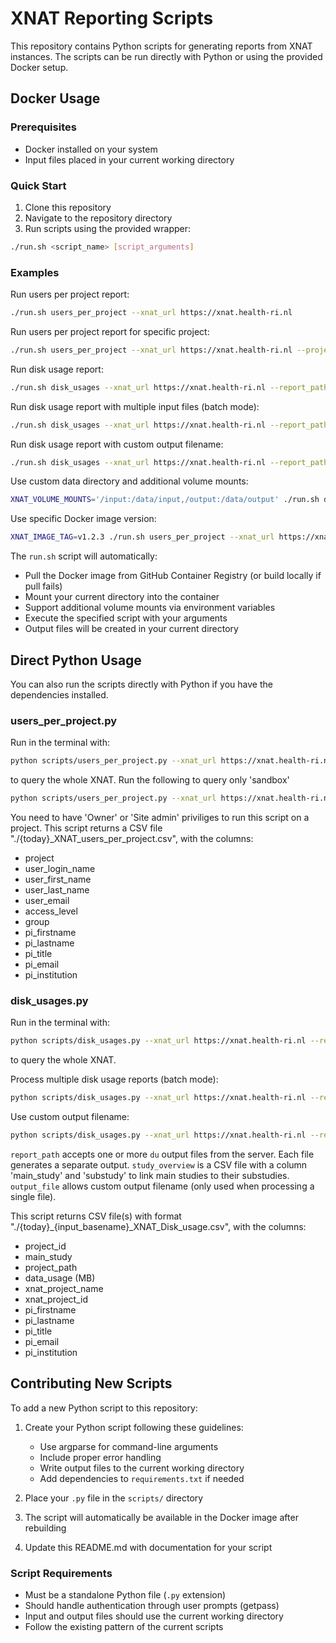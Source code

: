 # XNAT Reporting Scripts

This repository contains Python scripts for generating reports from XNAT instances. The scripts can be run directly with Python or using the provided Docker setup.

## Docker Usage

### Prerequisites
- Docker installed on your system
- Input files placed in your current working directory

### Quick Start
1. Clone this repository
2. Navigate to the repository directory
3. Run scripts using the provided wrapper:

```bash
./run.sh <script_name> [script_arguments]
```

### Examples

Run users per project report:
```bash
./run.sh users_per_project --xnat_url https://xnat.health-ri.nl
```

Run users per project report for specific project:
```bash
./run.sh users_per_project --xnat_url https://xnat.health-ri.nl --project sandbox
```

Run disk usage report:
```bash
./run.sh disk_usages --xnat_url https://xnat.health-ri.nl --report_path ./input_disk_usage_report.txt --study_overview ./studyoverview.csv
```

Run disk usage report with multiple input files (batch mode):
```bash
./run.sh disk_usages --xnat_url https://xnat.health-ri.nl --report_path ./report1.txt ./report2.txt ./report3.txt --study_overview ./studyoverview.csv
```

Run disk usage report with custom output filename:
```bash
./run.sh disk_usages --xnat_url https://xnat.health-ri.nl --report_path ./input_report.txt --output_file ./custom_output.csv
```

Use custom data directory and additional volume mounts:
```bash
XNAT_VOLUME_MOUNTS='/input:/data/input,/output:/data/output' ./run.sh disk_usages --xnat_url https://xnat.health-ri.nl --report_path /data/input/report.txt
```

Use specific Docker image version:
```bash
XNAT_IMAGE_TAG=v1.2.3 ./run.sh users_per_project --xnat_url https://xnat.health-ri.nl
```

The `run.sh` script will automatically:
- Pull the Docker image from GitHub Container Registry (or build locally if pull fails)
- Mount your current directory into the container
- Support additional volume mounts via environment variables
- Execute the specified script with your arguments
- Output files will be created in your current directory

## Direct Python Usage

You can also run the scripts directly with Python if you have the dependencies installed.

### users_per_project.py

Run in the terminal with:
```bash
python scripts/users_per_project.py --xnat_url https://xnat.health-ri.nl
```
to query the whole XNAT.
Run the following to query only 'sandbox'
```bash
python scripts/users_per_project.py --xnat_url https://xnat.health-ri.nl --project sandbox
```

You need to have 'Owner' or 'Site admin' priviliges to run this script on a project.
This script returns a CSV file "./{today}_XNAT_users_per_project.csv", with the columns:
* project
* user_login_name
* user_first_name
* user_last_name
* user_email
* access_level
* group
* pi_firstname
* pi_lastname
* pi_title
* pi_email
* pi_institution

### disk_usages.py

Run in the terminal with:
```bash
python scripts/disk_usages.py --xnat_url https://xnat.health-ri.nl --report_path ./input_disk_usage_report.txt --study_overview ./studyoverview.csv
```
to query the whole XNAT.

Process multiple disk usage reports (batch mode):
```bash
python scripts/disk_usages.py --xnat_url https://xnat.health-ri.nl --report_path ./report1.txt ./report2.txt ./report3.txt --study_overview ./studyoverview.csv
```

Use custom output filename:
```bash
python scripts/disk_usages.py --xnat_url https://xnat.health-ri.nl --report_path ./input_report.txt --output_file ./custom_output.csv
```

`report_path` accepts one or more `du` output files from the server. Each file generates a separate output.
`study_overview` is a CSV file with a column 'main_study' and 'substudy' to link main studies to their substudies.
`output_file` allows custom output filename (only used when processing a single file).

This script returns CSV file(s) with format "./{today}_{input_basename}_XNAT_Disk_usage.csv", with the columns:
* project_id
* main_study
* project_path
* data_usage (MB)
* xnat_project_name
* xnat_project_id
* pi_firstname
* pi_lastname
* pi_title
* pi_email
* pi_institution

## Contributing New Scripts

To add a new Python script to this repository:

1. Create your Python script following these guidelines:
   - Use argparse for command-line arguments
   - Include proper error handling
   - Write output files to the current working directory
   - Add dependencies to `requirements.txt` if needed

2. Place your `.py` file in the `scripts/` directory

3. The script will automatically be available in the Docker image after rebuilding

4. Update this README.md with documentation for your script

### Script Requirements
- Must be a standalone Python file (`.py` extension)
- Should handle authentication through user prompts (getpass)
- Input and output files should use the current working directory
- Follow the existing pattern of the current scripts

